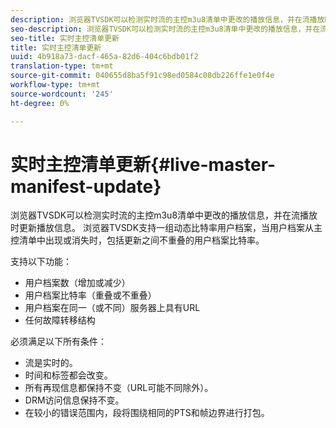 ```yaml
---
description: 浏览器TVSDK可以检测实时流的主控m3u8清单中更改的播放信息，并在流播放时更新播放信息。 浏览器TVSDK支持一组动态比特率用户档案，当用户档案从主控清单中出现或消失时，包括更新之间不重叠的用户档案比特率。
seo-description: 浏览器TVSDK可以检测实时流的主控m3u8清单中更改的播放信息，并在流播放时更新播放信息。 浏览器TVSDK支持一组动态比特率用户档案，当用户档案从主控清单中出现或消失时，包括更新之间不重叠的用户档案比特率。
seo-title: 实时主控清单更新
title: 实时主控清单更新
uuid: 4b918a73-dacf-465a-82d6-404c6bdb01f2
translation-type: tm+mt
source-git-commit: 040655d8ba5f91c98ed0584c08db226ffe1e0f4e
workflow-type: tm+mt
source-wordcount: '245'
ht-degree: 0%

---
```



# 实时主控清单更新{#live-master-manifest-update}

浏览器TVSDK可以检测实时流的主控m3u8清单中更改的播放信息，并在流播放时更新播放信息。 浏览器TVSDK支持一组动态比特率用户档案，当用户档案从主控清单中出现或消失时，包括更新之间不重叠的用户档案比特率。

支持以下功能：

* 用户档案数（增加或减少）
* 用户档案比特率（重叠或不重叠）
* 用户档案在同一（或不同）服务器上具有URL
* 任何故障转移结构

必须满足以下所有条件：

* 流是实时的。
* 时间和标签都会改变。
* 所有再现信息都保持不变（URL可能不同除外）。
* DRM访问信息保持不变。
* 在较小的错误范围内，段将围绕相同的PTS和帧边界进行打包。

